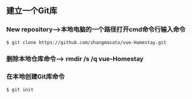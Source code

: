 ## 建立一个Git库
### New repository-->本地电脑的一个路径打开cmd命令行输入命令
~~~bash
$ git clone https://github.com/zhangmasato/vue-Homestay.git
~~~
### 删除本地仓库命令--> rmdir /s /q vue-Homestay
### 在本地创建Git库命令
~~~bash
$ git init
~~~
